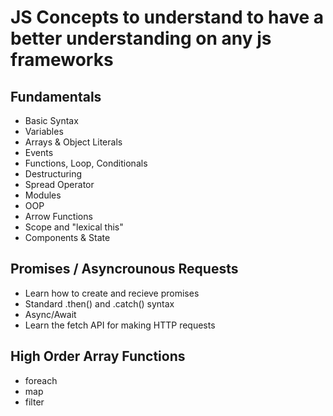 # JS Concepts to understand to have a better understanding on any js frameworks

## Fundamentals

- Basic Syntax
- Variables
- Arrays & Object Literals
- Events
- Functions, Loop, Conditionals
- Destructuring
- Spread Operator
- Modules
- OOP
- Arrow Functions
- Scope and "lexical this"
- Components & State

## Promises / Asyncrounous Requests

- Learn how to create and recieve promises
- Standard .then() and .catch() syntax
- Async/Await
- Learn the fetch API for making HTTP requests

## High Order Array Functions

- foreach
- map
- filter
